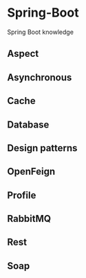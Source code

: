 # Spring-Boot
Spring Boot knowledge

## Aspect

## Asynchronous

## Cache

## Database

## Design patterns

## OpenFeign

## Profile

## RabbitMQ

## Rest

## Soap
